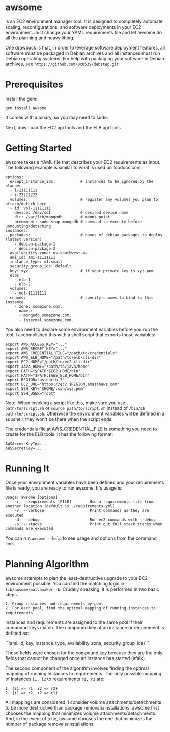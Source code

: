 awsome
======

is an EC2 environment manager tool. It is designed to completely automate scaling, reconfigurations, and software deployments in your EC2 environment. Just change your YAML requirements file and let awsome do all the planning and heavy lifting.

One drawback is that, in order to leverage software deployment features, all software must be packaged in Debian archives and all instances must run Debian operating systems. For help with packaging your software in Debian archives, see ```https://github.com/0x0539/debstep.git```

Prerequisites
=============

Install the gem:

```
gem install awsome
```

It comes with a binary, so you may need to sudo.

Next, download the EC2 api tools and the ELB api tools.

Getting Started
===============

awsome takes a YAML file that describes your EC2 requirements as input. The following example is similar to what is used on foodocs.com:

```
options:
  except_instance_ids:           # instances to be ignored by the planner
  - i-11111111
  - i-22222222
  volumes:                       # register any volumes you plan to attach/detach here
  - id: vol-11111111
    device: /dev/sdf             # desired device name
    dir: /var/lib/mongodb        # mount point
    preumount: sudo stop mongodb # command to execute before unmounting/detaching
instances:
- packages:                      # names of debian packages to deploy (latest version)
    - debian-package-1           
    - debian-package-2
  availability_zone: us-southwest-4a
  ami_id: ami-11111111
  instance_type: m1.small
  security_group_ids: default
  key: xyz                       # if your private key is xyz.pem
  elbs: 
    - elb-1
    - elb-2
  volumes:
    - vol-11111111
  cnames:                        # specify cnames to bind to this instance
    - zone: somezone.com.
      names:
      - mongodb.somezone.com.
      - internal.somezone.com.
```

You also need to declare some environment variables before you run the tool. I accomplished this with a shell script that exports those variables:

```
export AWS_ACCESS_KEY="..."
export AWS_SECRET_KEY="..."
export AWS_CREDENTIAL_FILE="/path/to/credentials"
export AWS_ELB_HOME="/path/to/elb-cli-dir"
export EC2_HOME="/path/to/ec2-cli-dir"
export JAVA_HOME="/path/to/java/home"
export PATH="$PATH:$EC2_HOME/bin"
export PATH="$PATH:$AWS_ELB_HOME/bin"
export REGION="us-north-7"
export EC2_URL="https://ec2.$REGION.amazonaws.com"
export SSH_KEY="$HOME/.ssh/xyz.pem"
export SSH_USER="root"
```

Note: When invoking a script like this, make sure you use ```. path/to/script.sh``` or ```source path/to/script.sh``` instead of ```/bin/sh path/to/script.sh```. Otherwise the environment variables will be defined in a subshell; they won't be there when the script ends.

The credentials file at AWS_CREDENTIAL_FILE is something you need to create for the ELB tools. It has the following format:

```
AWSAccessKeyId=...
AWSSecretKey=...
```

Running It
==========

Once your environment variables have been defined and your requirements file is ready, you are ready to run awsome. It's usage is:

```
Usage: awsome [options]
    -r, --requirements [FILE]        Use a requirements file from another location (default is ./requirements.yml)
    -v, --verbose                    Print commands as they are executed
    -d, --debug                      Run ec2 commands with --debug
    -s, --stacks                     Print out full stack traces when commands are executed
```

You can run ```awsome --help``` to see usage and options from the command line.

Planning Algorithm
==================

awsome attempts to plan the least-destructive upgrade to your EC2 environment possible. You can find the matching logic in ```lib/awsome/matchmaker.rb```. Crudely speaking, it is performed in two basic steps.

```
1. Group instances and requirements by pool
2. For each pool, find the optimal mapping of running instances to requirements
```

Instances and requirements are assigned to the same pool if their compound keys match. The compound key of an instance or requirement is defined as:

``(ami_id, key, instance_type, availability_zone, security_group_ids)```

Those fields were chosen for the compound key because they are the only fields that cannot be changed once an instance has started (afaik).

The second component of the algorithm involves finding the optimal mapping of running instances to requirements. The only possible mapping of instances ```i1, i2``` to requirements ```r1, r2``` are:

```
1. {i1 => r1, i2 => r2}
2. {i1 => r2, i2 => r1}
```

All mappings are considered. I consider volume attachments/detachments to be more destructive than package removals/installations. awsome first chooses the mapping that minimizes volume attachments/detachments. And, in the event of a tie, awsome chooses the one that minimizes the number of package removals/installations.
